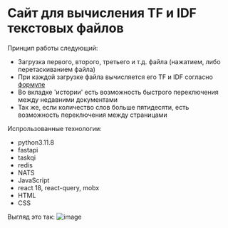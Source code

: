 # Сайт для вычисления TF и IDF текстовых файлов

Принцип работы следующий:
  - Загрузка первого, второго, третьего и т.д. файла (нажатием, либо перетаскиванием файла)
  - При каждой загрузке файла вычисляется его TF и IDF согласно [формуле](https://ru.wikipedia.org/wiki/TF-IDF)
  - Во вкладке 'истории' есть возможность быстрого переключения между недавними документами
  - Так же, если количество слов больше пятидесяти, есть возможность переключения между страницами

Испрользованные технологии:
  - python3.11.8
  - fastapi
  - taskqi
  - redis
  - NATS
  - JavaScript
  - react 18, react-query, mobx
  - HTML
  - CSS

Выгляд это так:
![image](https://github.com/pulivilizator/tf-idf_app/assets/112427972/f99ebecf-c9bf-42db-bfa7-9139f0e33d7e)
